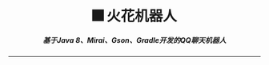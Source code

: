 <h1 align="center">🎆 火花机器人</h1>
<h5 align="center">基于Java 8、Mirai、Gson、Gradle开发的QQ聊天机器人</h5>

------
